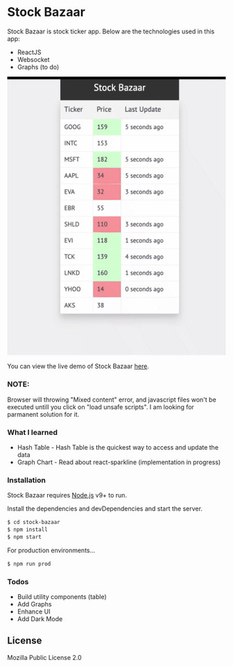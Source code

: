 # Stock Bazaar

Stock Bazaar is stock ticker app. Below are the technologies used in this app:

  - ReactJS
  - Websocket
  - Graphs (to do)

![Stock Bazaar App](stock-bazaar-demo.gif)

You can view the live demo of Stock Bazaar [here](https://karanmehta.github.io/stock-bazaar-app/).
  
### NOTE: 
Browser will throwing "Mixed content" error, and javascript files won't be executed untill you click on "load unsafe scripts". I am looking for parmanent solution for it.

### What I learned

* Hash Table - Hash Table is the quickest way to access and update the data
* Graph Chart - Read about react-sparkline (implementation in progress)

### Installation
Stock Bazaar requires [Node.js](https://nodejs.org/) v9+ to run.

Install the dependencies and devDependencies and start the server.

```sh
$ cd stock-bazaar
$ npm install
$ npm start
```

For production environments...

```sh
$ npm run prod
```

### Todos

 - Build utility components (table)
 - Add Graphs
 - Enhance UI
 - Add Dark Mode

License
----

Mozilla Public License 2.0